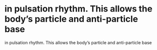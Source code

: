 # in pulsation rhythm. This allows the body’s particle and anti-particle base

in pulsation rhythm. This allows the body’s particle and anti-particle base